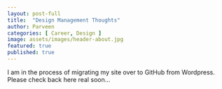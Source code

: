 ```yaml
---
layout: post-full
title:  "Design Management Thoughts"
author: Parveen
categories: [ Career, Design ]
image: assets/images/header-about.jpg
featured: true
published: true
---
```

I am in the process of migrating my site over to GitHub from Wordpress. Please check back here real soon...
